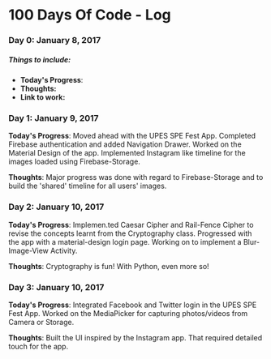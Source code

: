 # 100 Days Of Code - Log

### Day 0: January 8, 2017

##### Things to include:

* **Today's Progress**: 
* **Thoughts:** 
* **Link to work:** 

### Day 1: January 9, 2017

**Today's Progress**: Moved ahead with the UPES SPE Fest App. Completed Firebase authentication and added Navigation Drawer. Worked on the Material Design of the app. Implemented Instagram like timeline for the images loaded using Firebase-Storage.

**Thoughts**: Major progress was done with regard to Firebase-Storage and to build the 'shared' timeline for all users' images.  


### Day 2: January 10, 2017

**Today's Progress**: Implemen.ted Caesar Cipher and Rail-Fence Cipher to revise the concepts learnt from the Cryptography class. Progressed with the app with a material-design login page. Working on to implement a Blur-Image-View Activity.

**Thoughts**: Cryptography is fun! With Python, even more so!

### Day 3: January 10, 2017

**Today's Progress**: Integrated Facebook and Twitter login in the UPES SPE Fest App. Worked on the MediaPicker for capturing photos/videos from Camera or Storage.

**Thoughts**: Built the UI inspired by the Instagram app. That required detailed touch for the app.   

